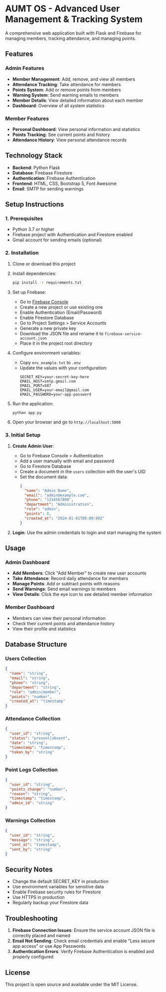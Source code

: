 # AUMT OS - Advanced User Management & Tracking System

A comprehensive web application built with Flask and Firebase for managing members, tracking attendance, and managing points.

## Features

### Admin Features
- **Member Management**: Add, remove, and view all members
- **Attendance Tracking**: Take attendance for members
- **Points System**: Add or remove points from members
- **Warning System**: Send warning emails to members
- **Member Details**: View detailed information about each member
- **Dashboard**: Overview of all system statistics

### Member Features
- **Personal Dashboard**: View personal information and statistics
- **Points Tracking**: See current points and history
- **Attendance History**: View personal attendance records

## Technology Stack

- **Backend**: Python Flask
- **Database**: Firebase Firestore
- **Authentication**: Firebase Authentication
- **Frontend**: HTML, CSS, Bootstrap 5, Font Awesome
- **Email**: SMTP for sending warnings

## Setup Instructions

### 1. Prerequisites
- Python 3.7 or higher
- Firebase project with Authentication and Firestore enabled
- Gmail account for sending emails (optional)

### 2. Installation

1. Clone or download this project
2. Install dependencies:
   ```bash
   pip install -r requirements.txt
   ```

3. Set up Firebase:
   - Go to [Firebase Console](https://console.firebase.google.com/)
   - Create a new project or use existing one
   - Enable Authentication (Email/Password)
   - Enable Firestore Database
   - Go to Project Settings > Service Accounts
   - Generate a new private key
   - Download the JSON file and rename it to `firebase-service-account.json`
   - Place it in the project root directory

4. Configure environment variables:
   - Copy `env_example.txt` to `.env`
   - Update the values with your configuration:
     ```env
     SECRET_KEY=your-secret-key-here
     EMAIL_HOST=smtp.gmail.com
     EMAIL_PORT=587
     EMAIL_USER=your-email@gmail.com
     EMAIL_PASSWORD=your-app-password
     ```

5. Run the application:
   ```bash
   python app.py
   ```

6. Open your browser and go to `http://localhost:5000`

### 3. Initial Setup

1. **Create Admin User**:
   - Go to Firebase Console > Authentication
   - Add a user manually with email and password
   - Go to Firestore Database
   - Create a document in the `users` collection with the user's UID
   - Set the document data:
     ```json
     {
       "name": "Admin Name",
       "email": "admin@example.com",
       "phone": "1234567890",
       "department": "Administration",
       "role": "admin",
       "points": 0,
       "created_at": "2024-01-01T00:00:00Z"
     }
     ```

2. **Login**: Use the admin credentials to login and start managing the system

## Usage

### Admin Dashboard
- **Add Members**: Click "Add Member" to create new user accounts
- **Take Attendance**: Record daily attendance for members
- **Manage Points**: Add or subtract points with reasons
- **Send Warnings**: Send email warnings to members
- **View Details**: Click the eye icon to see detailed member information

### Member Dashboard
- Members can view their personal information
- Check their current points and attendance history
- View their profile and statistics

## Database Structure

### Users Collection
```json
{
  "name": "string",
  "email": "string",
  "phone": "string",
  "department": "string",
  "role": "admin|member",
  "points": "number",
  "created_at": "timestamp"
}
```

### Attendance Collection
```json
{
  "user_id": "string",
  "status": "present|absent",
  "date": "string",
  "timestamp": "timestamp",
  "taken_by": "string"
}
```

### Point Logs Collection
```json
{
  "user_id": "string",
  "points_change": "number",
  "reason": "string",
  "timestamp": "timestamp",
  "admin_id": "string"
}
```

### Warnings Collection
```json
{
  "user_id": "string",
  "message": "string",
  "sent_at": "timestamp",
  "sent_by": "string"
}
```

## Security Notes

- Change the default SECRET_KEY in production
- Use environment variables for sensitive data
- Enable Firebase security rules for Firestore
- Use HTTPS in production
- Regularly backup your Firestore data

## Troubleshooting

1. **Firebase Connection Issues**: Ensure the service account JSON file is correctly placed and named
2. **Email Not Sending**: Check email credentials and enable "Less secure app access" or use App Passwords
3. **Authentication Errors**: Verify Firebase Authentication is enabled and properly configured

## License

This project is open source and available under the MIT License.
